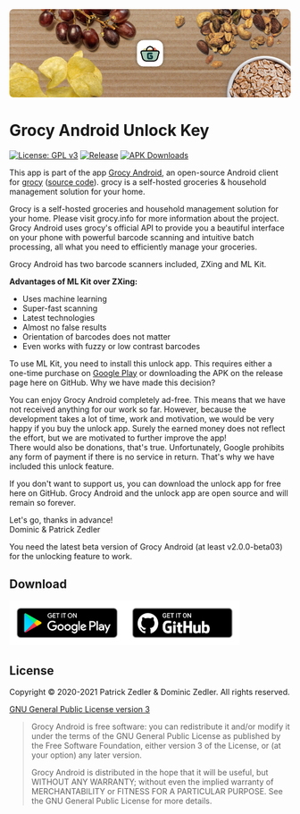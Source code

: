 <img src="assets/header.png" />

# Grocy Android Unlock Key

[![License: GPL v3](https://img.shields.io/badge/License-GPLv3-blue.svg)](https://www.gnu.org/licenses/gpl-3.0)  [![Release](https://img.shields.io/github/v/release/patzly/grocy-android-unlock?label=Release&logo=github)](https://github.com/patzly/grocy-android-unlock/releases)  [![APK Downloads](https://img.shields.io/github/downloads/patzly/grocy-android-unlock/total.svg?label=APK%20Downloads&logo=github)](https://github.com/patzly/grocy-android-unlock/releases)

This app is part of the app [Grocy Android](https://github.com/patzly/grocy-android/), an open-source Android client for [grocy](https://grocy.info/) ([source code](https://github.com/grocy/grocy)). grocy is a self-hosted groceries & household management solution for your home.

Grocy is a self-hosted groceries and household management solution for your home. Please visit grocy.info for more information about the project.
Grocy Android uses grocy's official API to provide you a beautiful interface on your phone with powerful barcode scanning and intuitive batch processing, all what you need to efficiently manage your groceries.

Grocy Android has two barcode scanners included, ZXing and ML Kit.

<b>Advantages of ML Kit over ZXing:</b>

- Uses machine learning
- Super-fast scanning
- Latest technologies
- Almost no false results
- Orientation of barcodes does not matter
- Even works with fuzzy or low contrast barcodes

To use ML Kit, you need to install this unlock app. This requires either a one-time purchase on [Google Play](https://play.google.com/store/apps/details?id=xyz.zedler.patrick.grocy.unlock) or downloading the APK on the release page here on GitHub. Why we have made this decision?

You can enjoy Grocy Android completely ad-free. This means that we have not received anything for our work so far. However, because the development takes a lot of time, work and motivation, we would be very happy if you buy the unlock app. Surely the earned money does not reflect the effort, but we are motivated to further improve the app!  
There would also be donations, that's true. Unfortunately, Google prohibits any form of payment if there is no service in return. That's why we have included this unlock feature.

If you don't want to support us, you can download the unlock app for free here on GitHub. Grocy Android and the unlock app are open source and will remain so forever.

Let's go, thanks in advance!  
Dominic & Patrick Zedler

You need the latest beta version of Grocy Android (at least v2.0.0-beta03) for the unlocking feature to work.

## Download

<a href='https://play.google.com/store/apps/details?id=xyz.zedler.patrick.grocy.unlock'><img alt='Get it on Google Play' height="80" src='assets/badge_playstore.png'/></a><a href='https://github.com/patzly/grocy-android-unlock/releases'><img alt='Get it on GitHub' height="80" src='assets/badge_github.png'/></a>

## License

Copyright &copy; 2020-2021 Patrick Zedler & Dominic Zedler. All rights reserved.

[GNU General Public License version 3](https://www.gnu.org/licenses/gpl.txt)

> Grocy Android is free software: you can redistribute it and/or modify it under the terms of the GNU General Public License as published by the Free Software Foundation, either version 3 of the License, or (at your option) any later version.
>
> Grocy Android is distributed in the hope that it will be useful, but WITHOUT ANY WARRANTY; without even the implied warranty of MERCHANTABILITY or FITNESS FOR A PARTICULAR PURPOSE. See the GNU General Public License for more details.
